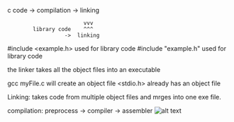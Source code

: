 c code -> compilation -> linking

                            vvv
            library code    ^^^ 
                      ->  linking


#include <example.h> used for library code
#include "example.h" used for library code

the linker takes all the object files into an executable

gcc myFile.c will create an object file
<stdio.h> already has an object file

Linking: takes code from multiple object files and mrges into one exe file.

compilation:
    preprocess -> compiler -> assembler
![alt text](di)
